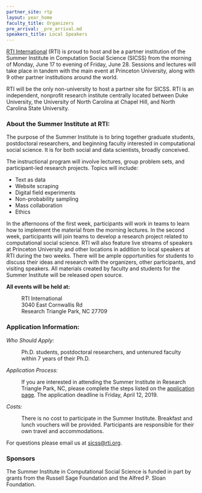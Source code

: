 ```yaml
---
partner_site: rtp
layout: year_home
faculty_title: Organizers
pre_arrival: _pre_arrival.md
speakers_title: Local Speakers
---
```


[RTI International](https://www.rti.org/) (RTI) is proud to host and be a partner institution of the Summer Institute in Computation Social Science (SICSS) from the morning of Monday, June 17 to evening of Friday, June 28. Sessions and lectures will take place in tandem with the main event at Princeton University, along with 9 other partner institutions around the world. 

RTI will be the only non-university to host a partner site for SICSS. RTI is an independent, nonprofit research institute centrally located between Duke University, the University of North Carolina at Chapel Hill, and North Carolina State University. 

### About the Summer Institute at RTI:

The purpose of the Summer Institute is to bring together graduate students, postdoctoral researchers, and beginning faculty interested in computational social science. It is for both social and data scientists, broadly conceived.

The instructional program will involve lectures, group problem sets, and participant-led research projects. Topics will include:

- Text as data
- Website scraping
- Digital field experiments
- Non-probability sampling
- Mass collaboration
- Ethics  

In the afternoons of the first week, participants will work in teams to learn how to implement the material from the morning lectures. In the second week, participants will join teams to develop a research project related to computational social science. RTI will also feature live streams of speakers at Princeton University and other locations in addition to local speakers at RTI during the two weeks. There will be ample opportunities for students to discuss their ideas and research with the organizers, other participants, and visiting speakers. All materials created by faculty and students for the Summer Institute will be released open source.

**All events will be held at:**<br>

<dl>
	<dd>RTI International</dd>
	<dd>3040 East Cornwallis Rd</dd>
	<dd>Research Triangle Park, NC 27709</dd>
 </dl>

### Application Information:


<dl>
	<dt><i>Who Should Apply:</i></dt>
	<dd>
		<p>Ph.D. students, postdoctoral researchers, and untenured faculty within 7 years of their Ph.D.</p>
	</dd>
</dl>

<dl>
	<dt><i>Application Process:</i></dt>
	<dd>
		<p>If you are interested in attending the Summer Institute in Research Triangle Park, NC, please complete the steps listed on the <a href="/summer-institute/2019/rtp/apply">application page</a>. The application deadline is Friday, April 12, 2019.</p>
	</dd>
</dl>

<dl>
	<dt><i>Costs:</i></dt>
	<dd>
		<p>There is no cost to participate in the Summer Institute. Breakfast and lunch vouchers will be provided. Participants are responsible for their own travel and accommodations.</p>
	</dd>
</dl>

For questions please email us at <sicss@rti.org>.

### Sponsors

The Summer Institute in Computational Social Science is funded in part by grants from the Russell Sage Foundation and the Alfred P. Sloan Foundation.
